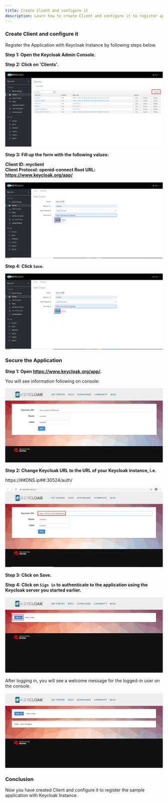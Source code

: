 ```yaml
---
title: Create Client and configure it 
description: Learn how to create Client and configure it to register application with keycloak instance.
---
```



### Create Client and configure it 


Register the Application with Keycloak Instance by following steps below.


**Step 1: Open the Keycloak Admin Console.**

**Step 2: Click on 'Clients'.**

![](_images/create-client.png)

**Step 3: Fill up the form with the following values:**

   **Client ID: myclient  
   Client Protocol: openid-connect
   Root URL: https://www.keycloak.org/app/**
   
![](_images/client-config.png)

**Step 4: Click `Save`.**

 ![](_images/client-config.png)
   
   
### Secure the Application

**Step 1: Open https://www.keycloak.org/app/.**

You will see information following on console:

 
![](_images/account-console-new.png)
   
**Step 2: Change Keycloak URL to the URL of your Keycloak instance, i.e.**

https://##DNS.ip##:30524/auth/

![](_images/account-console-url-add.png)

**Step 3: Click on Save.**

**Step 4: Click on `Sign in` to authenticate to the application using the Keycloak server you started earlier.**


![](_images/account-console-signin.png)


After logging in, you will see a welcome message for the logged-in user on the console.


![](_images/login-application.png)


### Conclusion

Now you have created Client and configure it to register the sample application with Keycloak Instance.
